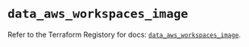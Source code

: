 # `data_aws_workspaces_image`

Refer to the Terraform Registory for docs: [`data_aws_workspaces_image`](https://registry.terraform.io/providers/hashicorp/aws/5.14.0/docs/data-sources/workspaces_image).
